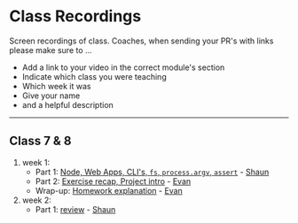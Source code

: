# Class Recordings

Screen recordings of class. Coaches, when sending your PR's with links please make sure to ...

- Add a link to your video in the correct module's section
- Indicate which class you were teaching
- Which week it was
- Give your name
- and a helpful description

---

## Class 7 & 8

1. week 1:
   - Part 1: [Node, Web Apps, CLI's, `fs`, `process.argv`, `assert`](https://vimeo.com/414454713) - [Shaun](https://github.com/badgerbadgerbadgerbadger)
   - Part 2: [Exercise recap, Project intro](https://vimeo.com/414475261) - [Evan](https://github.com/colevanderswands/)
   - Wrap-up: [Homework explanation](https://vimeo.com/414475261) - [Evan](https://github.com/colevanderswands/)
1. week 2:
   - Part 1: [review](https://vimeo.com/416866173) - [Shaun](https://github.com/badgerbadgerbadgerbadger)
